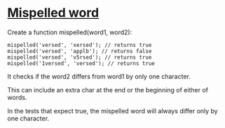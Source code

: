 # [Mispelled word](https://www.codewars.com/kata/5892595f190ca40ad0000095) #

Create a function mispelled(word1, word2):

    mispelled('versed', 'xersed'); // returns true
    mispelled('versed', 'applb'); // returns false
    mispelled('versed', 'v5rsed'); // returns true
    mispelled('1versed', 'versed'); // returns true

It checks if the word2 differs from word1 by only one character.

This can include an extra char at the end or the beginning of either of words.

In the tests that expect true, the mispelled word will always differ only by one character.
